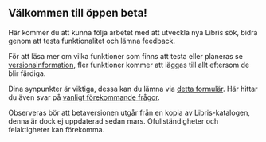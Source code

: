 ## Välkommen till öppen beta!

Här kommer du att kunna följa arbetet med att utveckla nya Libris sök, bidra genom att testa funktionalitet och lämna feedback.

För att läsa mer om vilka funktioner som finns att testa eller planeras se [versionsinformation](/help), fler funktioner kommer att läggas till allt eftersom de blir färdiga.

Dina synpunkter är viktiga, dessa kan du lämna via [detta formulär](https://survey.kb.se/librisbeta).
Här hittar du även svar på [vanligt förekommande frågor](https://www.kb.se/samverkan-och-utveckling/libris/fragor-och-svar-om-libris-sok.html).

Observeras bör att betaversionen utgår från en kopia av Libris-katalogen, denna är dock ej uppdaterad sedan mars. Ofullständigheter och felaktigheter kan förekomma.
